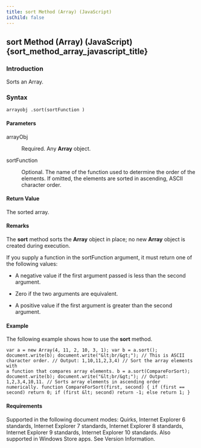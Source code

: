 ```yaml
---
title: sort Method (Array) (JavaScript)
isChild: false
---
```


## sort Method (Array) (JavaScript) {sort_method_array_javascript_title}

### Introduction 

 Sorts an Array.

### Syntax 

```
arrayobj .sort(sortFunction )
```

#### Parameters 

<div id="sectionSection0" class="section" name="collapseableSection" style="" expanded="true">
  <dl class="authored">
    <dt>
      <span class="parameter" sdata="paramReference" xmlns:util="util">arrayObj</span>
    </dt>
    <dd>
      <p xmlns:util="util">
        Required. Any <b>Array</b> object.
      </p>
    </dd>
    <dt>
      <span class="parameter" sdata="paramReference" xmlns:util="util">sortFunction</span>
    </dt>
    <dd>
      <p xmlns:util="util">
        Optional. The name of the function used to determine the order of the elements. If omitted, the elements are sorted in ascending, ASCII character order.
      </p>
    </dd>
  </dl>
</div>

#### Return Value 

<div id="returnValueSection" class="section" name="collapseableSection" style="">
  <p xmlns:util="util">
    The sorted array.
  </p>
</div>

#### Remarks 

<div id="languageReferenceRemarksSection" class="section" name="collapseableSection" style="">
  <p xmlns:util="util">
    The <b>sort</b> method sorts the <b>Array</b> object in place; no new <b>Array</b> object is created during execution.
  </p>
  <p xmlns:util="util">
    If you supply a function in the <span class="parameter" sdata="paramReference">sortFunction</span> argument, it must return one of the following values:
  </p>
  <ul xmlns:util="util">
    <li>
      <p>
        A negative value if the first argument passed is less than the second argument.
      </p>
    </li>
    <li>
      <p>
        Zero if the two arguments are equivalent.
      </p>
    </li>
    <li>
      <p>
        A positive value if the first argument is greater than the second argument.
      </p>
    </li>
  </ul>
</div>

#### Example 

<p xmlns:util="util">
  The following example shows how to use the <b>sort</b> method.
</p>

```
var a = new Array(4, 11, 2, 10, 3, 1); var b = a.sort(); document.write(b); document.write("&lt;br/&gt;"); // This is ASCII character order. // Output: 1,10,11,2,3,4) // Sort the array elements with
a function that compares array elements. b = a.sort(CompareForSort); document.write(b); document.write("&lt;br/&gt;"); // Output: 1,2,3,4,10,11. // Sorts array elements in ascending order
numerically. function CompareForSort(first, second) { if (first == second) return 0; if (first &lt; second) return -1; else return 1; }
```

#### Requirements 

<div id="requirementsTitleSection" class="section" name="collapseableSection" style="">
  <p xmlns:util="util"></p>
  <p>
    Supported in the following document modes: Quirks, Internet Explorer 6 standards, Internet Explorer 7 standards, Internet Explorer 8 standards, Internet Explorer 9 standards, Internet Explorer 10
    standards. Also supported in Windows Store apps. See Version Information.
  </p>
</div>

